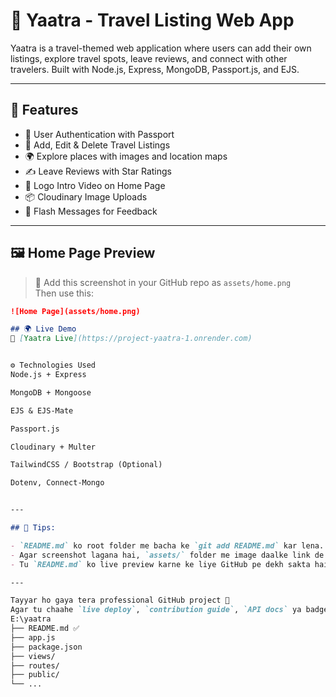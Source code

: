 # 🧭 Yaatra - Travel Listing Web App

Yaatra is a travel-themed web application where users can add their own listings, explore travel spots, leave reviews, and connect with other travelers. Built with Node.js, Express, MongoDB, Passport.js, and EJS.

---

## 🌟 Features

- 🔐 User Authentication with Passport
- 🧳 Add, Edit & Delete Travel Listings
- 🌍 Explore places with images and location maps
- ✍️ Leave Reviews with Star Ratings
- 🎥 Logo Intro Video on Home Page
- 📦 Cloudinary Image Uploads
- 💬 Flash Messages for Feedback

---

## 🖼 Home Page Preview

> 🎥 Add this screenshot in your GitHub repo as `assets/home.png`  
Then use this:
```md
![Home Page](assets/home.png)

## 🌍 Live Demo
🔗 [Yaatra Live](https://project-yaatra-1.onrender.com)


⚙️ Technologies Used
Node.js + Express

MongoDB + Mongoose

EJS & EJS-Mate

Passport.js

Cloudinary + Multer

TailwindCSS / Bootstrap (Optional)

Dotenv, Connect-Mongo


---

## 🧠 Tips:

- `README.md` ko root folder me bacha ke `git add README.md` kar lena.
- Agar screenshot lagana hai, `assets/` folder me image daalke link de sakta hai.
- Tu `README.md` ko live preview karne ke liye GitHub pe dekh sakta hai automatically.

---

Tayyar ho gaya tera professional GitHub project 💪  
Agar tu chaahe `live deploy`, `contribution guide`, `API docs` ya badges (stars, forks, etc.) add karwana — bas bol dena.
E:\yaatra
├── README.md ✅
├── app.js
├── package.json
├── views/
├── routes/
├── public/
└── ...
